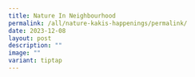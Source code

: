 ```yaml
---
title: Nature In Neighbourhood
permalink: /all/nature-kakis-happenings/permalink/
date: 2023-12-08
layout: post
description: ""
image: ""
variant: tiptap
---
```

